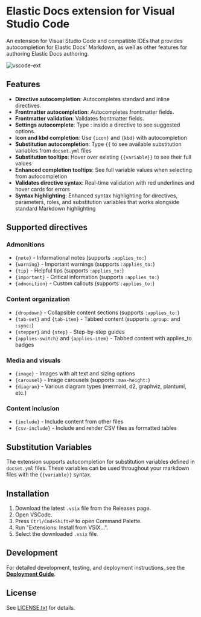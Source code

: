 # Elastic Docs extension for Visual Studio Code

An extension for Visual Studio Code and compatible IDEs that provides autocompletion for Elastic Docs' Markdown, as well as other features for authoring Elastic Docs authoring.

![vscode-ext](https://github.com/user-attachments/assets/c4ed81f9-9c5d-4e54-af16-857eb8f2bc00)

## Features

- **Directive autocompletion**: Autocompletes standard and inline directives.
- **Frontmatter autocompletion**: Autocompletes frontmatter fields.
- **Frontmatter validation**: Validates frontmatter fields.
- **Settings autocomplete**: Type : inside a directive to see suggested options.
- **Icon and kbd completion**: Use `{icon}` and `{kbd}` with autocompletion
- **Substitution autocompletion**: Type `{{` to see available substitution variables from `docset.yml` files
- **Substitution tooltips**: Hover over existing `{{variable}}` to see their full values
- **Enhanced completion tooltips**: See full variable values when selecting from autocompletion
- **Validates directive syntax**: Real-time validation with red underlines and hover cards for errors
- **Syntax highlighting**: Enhanced syntax highlighting for directives, parameters, roles, and substitution variables that works alongside standard Markdown highlighting

## Supported directives

### Admonitions
- `{note}` - Informational notes (supports `:applies_to:`)
- `{warning}` - Important warnings (supports `:applies_to:`)
- `{tip}` - Helpful tips (supports `:applies_to:`)
- `{important}` - Critical information (supports `:applies_to:`)
- `{admonition}` - Custom callouts (supports `:applies_to:`)

### Content organization
- `{dropdown}` - Collapsible content sections (supports `:applies_to:`)
- `{tab-set}` and `{tab-item}` - Tabbed content (supports `:group:` and `:sync:`)
- `{stepper}` and `{step}` - Step-by-step guides
- `{applies-switch}` and `{applies-item}` - Tabbed content with applies_to badges

### Media and visuals
- `{image}` - Images with alt text and sizing options
- `{carousel}` - Image carousels (supports `:max-height:`)
- `{diagram}` - Various diagram types (mermaid, d2, graphviz, plantuml, etc.)

### Content inclusion
- `{include}` - Include content from other files
- `{csv-include}` - Include and render CSV files as formatted tables

## Substitution Variables

The extension supports autocompletion for substitution variables defined in `docset.yml` files. These variables can be used throughout your markdown files with the `{{variable}}` syntax.

## Installation

1. Download the latest `.vsix` file from the Releases page.
2. Open VSCode.
3. Press `Ctrl/Cmd+Shift+P` to open Command Palette.
4. Run "Extensions: Install from VSIX...".
5. Select the downloaded `.vsix` file.

## Development

For detailed development, testing, and deployment instructions, see the **[Deployment Guide](docs/deployment-guide.md)**.

## License

See [LICENSE.txt](LICENSE.txt) for details.
